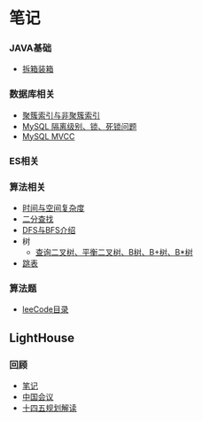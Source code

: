 # 笔记

### JAVA基础
* <a href="https://github.com/craftlook/Hello-World/blob/craftlook-Hello-World/base/JAVA%E6%8B%86%E7%AE%B1%E8%A3%85%E7%AE%B1.md">拆箱装箱</a>
### 数据库相关
* <a href="https://github.com/craftlook/Hello-World/blob/craftlook-Hello-World/db/%E8%81%9A%E7%B0%87%E7%B4%A2%E5%BC%95%E4%B8%8E%E9%9D%9E%E8%81%9A%E7%B0%87%E7%B4%A2%E5%BC%95.md">聚簇索引与非聚簇索引</a>
* <a href="https://github.com/craftlook/Hello-World/blob/craftlook-Hello-World/db/%E9%9A%94%E7%A6%BB%E7%BA%A7%E5%88%AB%E5%8F%8A%E9%94%81.md">MySQL 隔离级别、锁、死锁问题</a>
* <a href="https://github.com/craftlook/Hello-World/blob/craftlook-Hello-World/db/MySQL-MVCC%E8%AF%A6%E8%A7%A3.md">MySQL MVCC</a>

### ES相关
### 算法相关
 * [时间与空间复杂度](https://github.com/craftlook/Hello-World/blob/craftlook-Hello-World/algorithm/%E6%97%B6%E9%97%B4%E4%B8%8E%E7%A9%BA%E9%97%B4%E5%A4%8D%E6%9D%82%E5%BA%A6.md)
 * <a href="https://github.com/craftlook/Hello-World/blob/craftlook-Hello-World/algorithm/%E4%BA%8C%E5%88%86%E6%9F%A5%E6%89%BE.md">二分查找</a>
 * <a href="https://github.com/craftlook/Hello-World/blob/craftlook-Hello-World/algorithm/dfs-bfs.md">DFS与BFS介绍</a>
 * 树
   * <a href="https://github.com/craftlook/Hello-World/blob/craftlook-Hello-World/algorithm/%E5%B9%B3%E8%A1%A1%E4%BA%8C%E5%8F%89%E6%A0%91B%E6%A0%91B%2B%E6%A0%91.md">查询二叉树、平衡二叉树、B树、B+树、B\*树</a>
 * [跳表]()
### 算法题
 * <a href="https://github.com/craftlook/Hello-World/blob/craftlook-Hello-World/leeCode/menu.md">leeCode目录</a>

## LightHouse
### 回顾
* <a href="https://github.com/craftlook/Note/blob/craftlook-Hello-World/other/menu.md">笔记</a>
* [中国会议](https://github.com/craftlook/Note/blob/craftlook-Hello-World/other/NationalConference.md)
* [十四五规划解读](https://github.com/craftlook/Note/blob/craftlook-Hello-World/other/%E5%8D%81%E5%9B%9B%E4%BA%94%E8%A7%84%E5%88%92.md)
